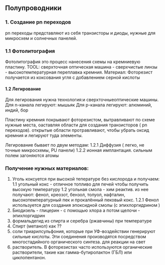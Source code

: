 ## Полупроводники
### 1. Создание pn переходов
 pn переходы представляют из себя транзисторы и диоды, нужные  для микросхем и солнечных панелей.
### 1.1 Фотолитография
Фотолитография это процесс нанесения схемы на кремниевую пластину.
TOOL: сверхточная оптическая машина - сверхчистые линзы - высокотемпературная переплавка кремния.
Материал: Фоторезист получается из коксования угля с добавлением серной кислоты 
#### 1.2 Легирование

Для легирования нужна технология:и сверхточныеоптические машины.
Для n-канала легируют: мышьяк
Для p-канала легируют: алюминий, индий, бор


Пластину кремния покрывают фоторезистом, вытравливают по схеме нужные места, оаставляя области для создания транзисторов ( pn переходов).
открытые области протравливают, чтобы убрать оксид кремния и легируют туда элементы. 

Легирование бывает по двум методам: 
1.2.1 Диффузия ( легко, не точные микросхемы, PU панели)
 1.2.2 ионная имплантация. сильным полем загоняются атомы 




### Получение нужных материалов:
1. Уголь  коксуется при высокой тепературе без кислорода и получаем: 
1.1 угольный кокс - отличное топливо для печей чтобы получить высокую температуру
1.2 угольная смола - хим реактив. из нее получают:  фенол, креозот, бензол, толуол, нафталин, высокотемпературный пек и прокалённый пековый кокс. 
1.2.1 Фенол используется для создания эпоксидной смолы (с эпихлоргидрином )
2. Биодизель - глицерин - с помощью хлора а потом щелочи - эпихлоргидрин 
3. формальдегид из спирта и серебра (ржавчины) при температуре 
4. Спирт (метанол) как ??
5. соли триарилсульфония, которые при УФ-воздействии генерируют сильные кислоты. Эти соединения производятся посредством многостадийного органического синтеза. для реакции на свет
6. растворитель. В фоторезистах часто используются органические растворители, такие как гамма-бутиролактон (ГБЛ) или циклопентанон. 











